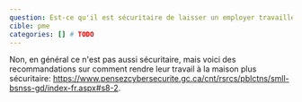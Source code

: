 ```yaml
---
question: Est-ce qu'il est sécuritaire de laisser un employer travailler de chez lui?
cible: pme
categories: [] # TODO
---
```

Non, en général ce n'est pas aussi sécuritaire, mais voici des recommandations sur comment rendre leur travail à la maison plus sécuritaire: <https://www.pensezcybersecurite.gc.ca/cnt/rsrcs/pblctns/smll-bsnss-gd/index-fr.aspx#s8-2>.
